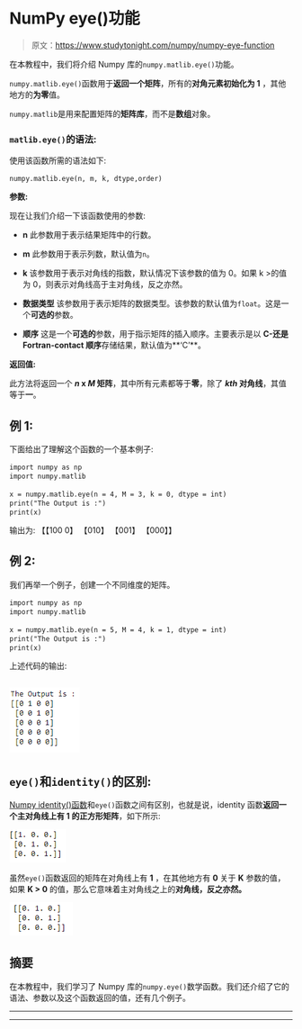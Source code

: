 # NumPy eye()功能

> 原文：<https://www.studytonight.com/numpy/numpy-eye-function>

在本教程中，我们将介绍 Numpy 库的`numpy.matlib.eye()`功能。

`numpy.matlib.eye()`函数用于**返回一个矩阵**，所有的**对角元素初始化为 1** ，其他地方的**为零**值。

`numpy.matlib`是用来配置矩阵的**矩阵库**，而不是**数组**对象。

### `matlib.eye()`的语法:

使用该函数所需的语法如下:

```
numpy.matlib.eye(n, m, k, dtype,order) 
```

**参数:**

现在让我们介绍一下该函数使用的参数:

*   **n**
    此参数用于表示结果矩阵中的行数。

*   **m**
    此参数用于表示列数，默认值为`n`。

*   **k**
    该参数用于表示对角线的指数，默认情况下该参数的值为 0。如果 k >的值为 0，则表示对角线高于主对角线，反之亦然。

*   **数据类型**
    该参数用于表示矩阵的数据类型。该参数的默认值为`float`。这是一个**可选的**参数。

*   **顺序**
    这是一个**可选的**参数，用于指示矩阵的插入顺序。主要表示是以 **C-还是 Fortran-contact 顺序**存储结果，默认值为**‘C’**。

**返回值:**

此方法将返回一个 ***n* x *M* 矩阵**，其中所有元素都等于**零**，除了 ***kth* 对角线**，其值等于**一**。

## 例 1:

下面给出了理解这个函数的一个基本例子:

```
import numpy as np  
import numpy.matlib  

x = numpy.matlib.eye(n = 4, M = 3, k = 0, dtype = int)
print("The Output is :")
print(x)
```

输出为:
【【100 0】
【010】
【001】
【000】】

## 例 2:

我们再举一个例子，创建一个不同维度的矩阵。

```
import numpy as np  
import numpy.matlib  

x = numpy.matlib.eye(n = 5, M = 4, k = 1, dtype = int)
print("The Output is :")
print(x)
```

上述代码的输出:

## ![Numpy eye() function example](img/1e9cfc7dbb9f1196224ce46d2d9913b9.png)

## `eye()`和`identity()`的区别:

[Numpy identity()函数](https://www.studytonight.com/numpy/numpy-identity-function)和`eye()`函数之间有区别，也就是说，identity 函数**返回一个主对角线上有 1 的正方形矩阵**，如下所示:

![Numpy identity() function](img/7afe552345e5fdce0083b2cc691d33db.png)

虽然`eye()`函数返回的矩阵在对角线上有 **1** ，在其他地方有 **0** 关于 **K** 参数的值，如果 **K > 0** 的值，那么它意味着主对角线之上的**对角线，反之亦然。**

![Numpy eye() function](img/2abc4657162d465b689499d4bad5a279.png)

## 摘要

在本教程中，我们学习了 Numpy 库的`numpy.eye()`数学函数。我们还介绍了它的语法、参数以及这个函数返回的值，还有几个例子。

* * *

* * *